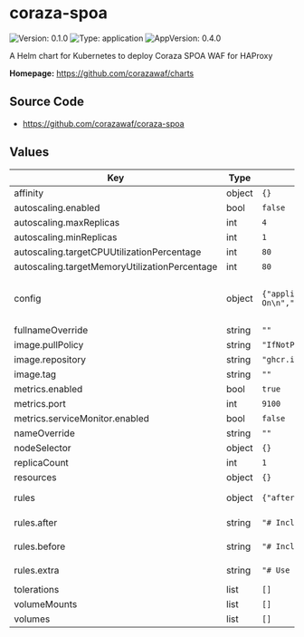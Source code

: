 # coraza-spoa

![Version: 0.1.0](https://img.shields.io/badge/Version-0.1.0-informational?style=flat-square) ![Type: application](https://img.shields.io/badge/Type-application-informational?style=flat-square) ![AppVersion: 0.4.0](https://img.shields.io/badge/AppVersion-0.4.0-informational?style=flat-square)

A Helm chart for Kubernetes to deploy Coraza SPOA WAF for HAProxy

**Homepage:** <https://github.com/corazawaf/charts>

## Source Code

* <https://github.com/corazawaf/coraza-spoa>

## Values

| Key | Type | Default | Description |
|-----|------|---------|-------------|
| affinity | object | `{}` |  |
| autoscaling.enabled | bool | `false` |  |
| autoscaling.maxReplicas | int | `4` |  |
| autoscaling.minReplicas | int | `1` |  |
| autoscaling.targetCPUUtilizationPercentage | int | `80` |  |
| autoscaling.targetMemoryUtilizationPercentage | int | `80` |  |
| config | object | `{"applications":[{"directives":"Include @coraza.conf-recommended\nInclude @crs-setup.conf.example\nInclude /etc/coraza/before.conf\nInclude @owasp_crs/*.conf\nInclude /etc/coraza/after.conf\nSecRuleEngine On\n","log_file":"/dev/stdout","log_format":"json","log_level":"error","name":"default","response_check":false,"transaction_ttl_ms":60000}],"bind":"0.0.0.0:9000","default_application":"default","log_file":"/dev/stdout","log_format":"json","log_level":"info"}` | Coraza SPOA configuration: https://github.com/corazawaf/coraza-spoa/blob/main/example/coraza-spoa.yaml |
| fullnameOverride | string | `""` |  |
| image.pullPolicy | string | `"IfNotPresent"` |  |
| image.repository | string | `"ghcr.io/corazawaf/coraza-spoa"` |  |
| image.tag | string | `""` | SemVer `X.X.X` or git `sha256:digest` |
| metrics.enabled | bool | `true` |  |
| metrics.port | int | `9100` |  |
| metrics.serviceMonitor.enabled | bool | `false` |  |
| nameOverride | string | `""` |  |
| nodeSelector | object | `{}` |  |
| replicaCount | int | `1` |  |
| resources | object | `{}` |  |
| rules | object | `{"after":"# Include this file after default CRS rules\n","before":"# Include this file before default CRS rules\n","extra":"# Use this file for additional configuration flexibility\n"}` | Custom rules that will be mounted as separate files. |
| rules.after | string | `"# Include this file after default CRS rules\n"` | These rules will be mounted at: `/etc/coraza/after.conf` |
| rules.before | string | `"# Include this file before default CRS rules\n"` | These rules will be mounted at: `/etc/coraza/before.conf` |
| rules.extra | string | `"# Use this file for additional configuration flexibility\n"` | These rules will be mounted at: `/etc/coraza/extra.conf` |
| tolerations | list | `[]` |  |
| volumeMounts | list | `[]` |  |
| volumes | list | `[]` |  |
